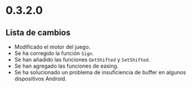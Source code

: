 # 0.3.2.0

## Lista de cambios

- Modificado el motor del juego.
- Se ha corregido la función `Sign`.
- Se han añadido las funciones `GetShifted` y `SetShifted`.
- Se han agregado las funciones de easing.
- Se ha solucionado un problema de insuficiencia de buffer en algunos dispositivos Android.
